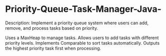 # Priority-Queue-Task-Manager-Java-
Description: Implement a priority queue system where users can add, remove, and process tasks based on priority.

Uses a MaxHeap to manage tasks.
Allows users to add tasks with different priority levels.
Implements Comparable<Task> to sort tasks automatically.
Outputs the highest priority task first when processing.
